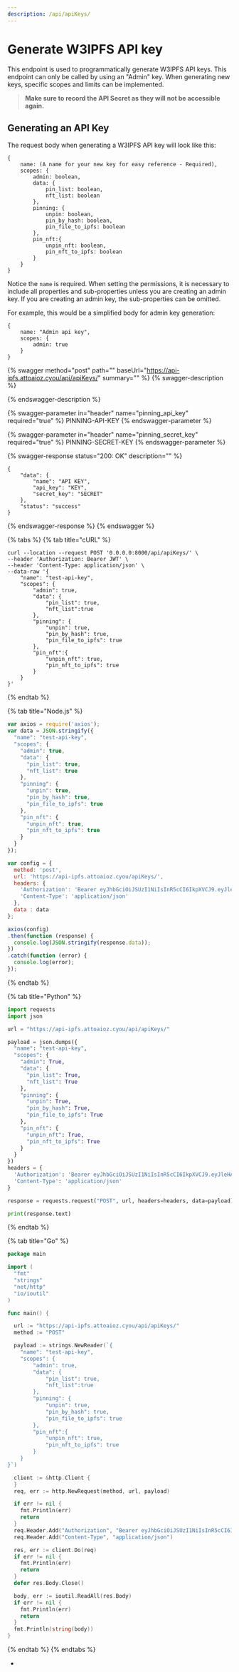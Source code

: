```yaml
---
description: /api/apiKeys/
---
```


# Generate W3IPFS API key

This endpoint is used to programmatically generate W3IPFS API keys. This endpoint can only be called by using an "Admin" key. When generating new keys, specific scopes and limits can be implemented.&#x20;

> **Make sure to record the API Secret as they will not be accessible again.**

## Generating an API Key

The request body when generating a W3IPFS API key will look like this:&#x20;

```
{
    name: (A name for your new key for easy reference - Required),
    scopes: {
        admin: boolean,
        data: {
            pin_list: boolean,
            nft_list: boolean
        },
        pinning: {
            unpin: boolean,
            pin_by_hash: boolean,
            pin_file_to_ipfs: boolean
        },
        pin_nft:{
            unpin_nft: boolean,
            pin_nft_to_ipfs: boolean
        }
    }
}
```

Notice the `name` is required. When setting the permissions, it is necessary to include all properties and sub-properties unless you are creating an admin key. If you are creating an admin key, the sub-properties can be omitted.

For example, this would be a simplified body for admin key generation:&#x20;

```
{
    name: "Admin api key",
    scopes: {
        admin: true
    }
}
```

{% swagger method="post" path="" baseUrl="https://api-ipfs.attoaioz.cyou/api/apiKeys/" summary="" %}
{% swagger-description %}

{% endswagger-description %}

{% swagger-parameter in="header" name="pinning_api_key" required="true" %}
PINNING-API-KEY
{% endswagger-parameter %}

{% swagger-parameter in="header" name="pinning_secret_key" required="true" %}
PINNING-SECRET-KEY
{% endswagger-parameter %}

{% swagger-response status="200: OK" description="" %}
```
{
    "data": {
        "name": "API KEY",
        "api_key": "KEY",
        "secret_key": "SECRET"
    },
    "status": "success"
}
```
{% endswagger-response %}
{% endswagger %}

{% tabs %}
{% tab title="cURL" %}
```
curl --location --request POST '0.0.0.0:8000/api/apiKeys/' \
--header 'Authorization: Bearer JWT' \
--header 'Content-Type: application/json' \
--data-raw '{
    "name": "test-api-key",
    "scopes": {
        "admin": true,
        "data": {
            "pin_list": true,
            "nft_list":true
        },
        "pinning": {
            "unpin": true,
            "pin_by_hash": true,
            "pin_file_to_ipfs": true
        },
        "pin_nft":{
            "unpin_nft": true,
            "pin_nft_to_ipfs": true
        }
    }
}'
```
{% endtab %}

{% tab title="Node.js" %}
```javascript
var axios = require('axios');
var data = JSON.stringify({
  "name": "test-api-key",
  "scopes": {
    "admin": true,
    "data": {
      "pin_list": true,
      "nft_list": true
    },
    "pinning": {
      "unpin": true,
      "pin_by_hash": true,
      "pin_file_to_ipfs": true
    },
    "pin_nft": {
      "unpin_nft": true,
      "pin_nft_to_ipfs": true
    }
  }
});

var config = {
  method: 'post',
  url: 'https://api-ipfs.attoaioz.cyou/apiKeys/',
  headers: { 
    'Authorization': 'Bearer eyJhbGciOiJSUzI1NiIsInR5cCI6IkpXVCJ9.eyJleHAiOjE2ODYwNDI0ODcsImlhdCI6MTY4NjAzNTI4NywibmJmIjoxNjg2MDM1Mjg3LCJzdWIiOiIwNzE0ZjM1Yi0wOGFhLTRjMmItOWRmNC1kZGFhMjc2ZDRlZDAifQ.dEZm_JcmojJQynZ-5Vc9ryifbpSNTrOn2PyRWw-aN_cudKFfreVUhIY17EewoKHzy88eSuNGs5oRdYkqoHaBzQ3jV6x8rytnxJKGr5QzKri7yALPRQu4tSHJtuxTwa_Ypi_ISS1S2CEfw43c5-luzpT2Cn0i45C6UjbZdPGd0Mw', 
    'Content-Type': 'application/json'
  },
  data : data
};

axios(config)
.then(function (response) {
  console.log(JSON.stringify(response.data));
})
.catch(function (error) {
  console.log(error);
});
```
{% endtab %}

{% tab title="Python" %}
```python
import requests
import json

url = "https://api-ipfs.attoaioz.cyou/api/apiKeys/"

payload = json.dumps({
  "name": "test-api-key",
  "scopes": {
    "admin": True,
    "data": {
      "pin_list": True,
      "nft_list": True
    },
    "pinning": {
      "unpin": True,
      "pin_by_hash": True,
      "pin_file_to_ipfs": True
    },
    "pin_nft": {
      "unpin_nft": True,
      "pin_nft_to_ipfs": True
    }
  }
})
headers = {
  'Authorization': 'Bearer eyJhbGciOiJSUzI1NiIsInR5cCI6IkpXVCJ9.eyJleHAiOjE2ODYwNDI0ODcsImlhdCI6MTY4NjAzNTI4NywibmJmIjoxNjg2MDM1Mjg3LCJzdWIiOiIwNzE0ZjM1Yi0wOGFhLTRjMmItOWRmNC1kZGFhMjc2ZDRlZDAifQ.dEZm_JcmojJQynZ-5Vc9ryifbpSNTrOn2PyRWw-aN_cudKFfreVUhIY17EewoKHzy88eSuNGs5oRdYkqoHaBzQ3jV6x8rytnxJKGr5QzKri7yALPRQu4tSHJtuxTwa_Ypi_ISS1S2CEfw43c5-luzpT2Cn0i45C6UjbZdPGd0Mw',
  'Content-Type': 'application/json'
}

response = requests.request("POST", url, headers=headers, data=payload)

print(response.text)
```
{% endtab %}

{% tab title="Go" %}
```go
package main

import (
  "fmt"
  "strings"
  "net/http"
  "io/ioutil"
)

func main() {

  url := "https://api-ipfs.attoaioz.cyou/api/apiKeys/"
  method := "POST"

  payload := strings.NewReader(`{
    "name": "test-api-key",
    "scopes": {
        "admin": true,
        "data": {
            "pin_list": true,
            "nft_list":true
        },
        "pinning": {
            "unpin": true,
            "pin_by_hash": true,
            "pin_file_to_ipfs": true
        },
        "pin_nft":{
            "unpin_nft": true,
            "pin_nft_to_ipfs": true
        }
    }
}`)

  client := &http.Client {
  }
  req, err := http.NewRequest(method, url, payload)

  if err != nil {
    fmt.Println(err)
    return
  }
  req.Header.Add("Authorization", "Bearer eyJhbGciOiJSUzI1NiIsInR5cCI6IkpXVCJ9.eyJleHAiOjE2ODYwNDI0ODcsImlhdCI6MTY4NjAzNTI4NywibmJmIjoxNjg2MDM1Mjg3LCJzdWIiOiIwNzE0ZjM1Yi0wOGFhLTRjMmItOWRmNC1kZGFhMjc2ZDRlZDAifQ.dEZm_JcmojJQynZ-5Vc9ryifbpSNTrOn2PyRWw-aN_cudKFfreVUhIY17EewoKHzy88eSuNGs5oRdYkqoHaBzQ3jV6x8rytnxJKGr5QzKri7yALPRQu4tSHJtuxTwa_Ypi_ISS1S2CEfw43c5-luzpT2Cn0i45C6UjbZdPGd0Mw")
  req.Header.Add("Content-Type", "application/json")

  res, err := client.Do(req)
  if err != nil {
    fmt.Println(err)
    return
  }
  defer res.Body.Close()

  body, err := ioutil.ReadAll(res.Body)
  if err != nil {
    fmt.Println(err)
    return
  }
  fmt.Println(string(body))
}
```
{% endtab %}
{% endtabs %}

*
